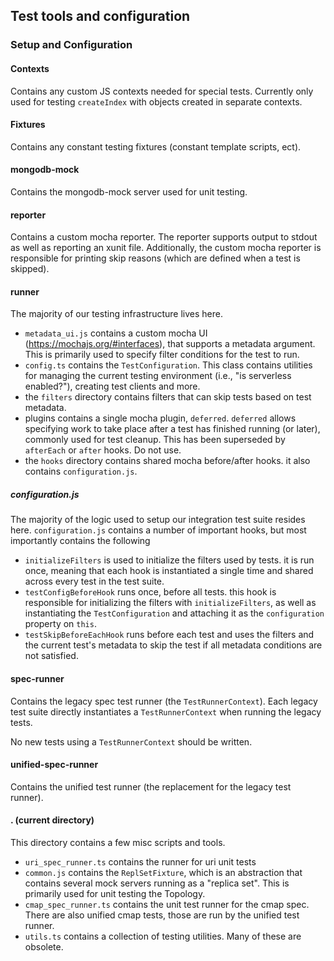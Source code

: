 ## Test tools and configuration

### Setup and Configuration

#### Contexts

Contains any custom JS contexts needed for special tests. Currently only used for testing `createIndex`
with objects created in separate contexts.

#### Fixtures

Contains any constant testing fixtures (constant template scripts, ect).

#### mongodb-mock

Contains the mongodb-mock server used for unit testing.

#### reporter

Contains a custom mocha reporter. The reporter supports output to stdout as well as reporting an xunit
file. Additionally, the custom mocha reporter is responsible for printing skip reasons (which are
defined when a test is skipped).

#### runner

The majority of our testing infrastructure lives here.

- `metadata_ui.js` contains a custom mocha UI (https://mochajs.org/#interfaces), that supports a
  metadata argument. This is primarily used to specify filter conditions for the test to run.
- `config.ts` contains the `TestConfiguration`. This class contains utilities for managing the current
  testing environment (i.e., "is serverless enabled?"), creating test clients and more.
- the `filters` directory contains filters that can skip tests based on test metadata.
- plugins contains a single mocha plugin, `deferred`. `deferred` allows specifying work to take place
  after a test has finished running (or later), commonly used for test cleanup. This has been superseded
  by `afterEach` or `after` hooks. Do not use.
- the `hooks` directory contains shared mocha before/after hooks. it also contains `configuration.js`.

##### configuration.js

The majority of the logic used to setup our integration test suite resides here. `configuration.js` contains a number of important hooks, but most importantly contains the following

- `initializeFilters` is used to initialize the filters used by tests. it is
  run once, meaning that each hook is instantiated a single time and shared
  across every test in the test suite.
- `testConfigBeforeHook` runs once, before all tests. this hook is responsible
  for initializing the filters with `initializeFilters`, as well as instantiating
  the `TestConfiguration` and attaching it as the `configuration` property on `this`.
- `testSkipBeforeEachHook` runs before each test and uses the filters and the
  current test's metadata to skip the test if all metadata conditions are not satisfied.

#### spec-runner

Contains the legacy spec test runner (the `TestRunnerContext`). Each legacy test suite directly instantiates
a `TestRunnerContext` when running the legacy tests.

No new tests using a `TestRunnerContext` should be written.

#### unified-spec-runner

Contains the unified test runner (the replacement for the legacy test runner).

#### . (current directory)

This directory contains a few misc scripts and tools.

- `uri_spec_runner.ts` contains the runner for uri unit tests
- `common.js` contains the `ReplSetFixture`, which is an abstraction that contains several mock servers
  running as a "replica set". This is primarily used for unit testing the Topology.
- `cmap_spec_runner.ts` contains the unit test runner for the cmap spec. There are also unified cmap tests, those
  are run by the unified test runner.
- `utils.ts` contains a collection of testing utilities. Many of these are obsolete.
